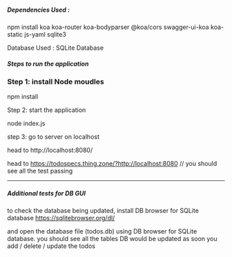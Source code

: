 ##### Dependencies Used : 
 npm install koa koa-router koa-bodyparser @koa/cors swagger-ui-koa koa-static js-yaml sqlite3

 Database Used : SQLite Database

#####  Steps to run the application

###  Step 1: install Node moudles

 npm install 

 Step 2: start the application

 node index.js

 step 3: go to server on localhost

 head to http://localhost:8080/

head to https://todospecs.thing.zone/?http://localhost:8080 // you should see all the test passing 


----------------------------------------------------------------


##### Additional tests for DB GUI
to check the database being updated, install DB browser for SQLite database https://sqlitebrowser.org/dl/

and open the database file (todos.db) using DB browser for SQLite database. you should see all the tables
DB would be updated as soon you add / delete / update the todos